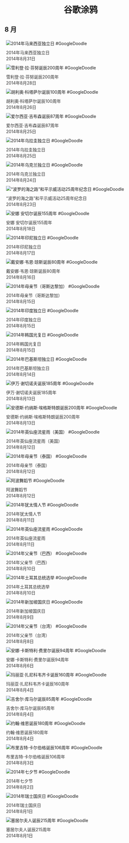 
<h1 align="center"> 谷歌涂鸦 </h1>




## 8 月

<div class="image">


<img src="https://lh3.googleusercontent.com/Pdpmg3aw58_Q8hBz92RU0axMTi8bGyX7XxZwzGLxku0bJ2Ql_GycWLEhl674V4EryM85H5zZkDWGmkZ8r3LQUs1O9RyOo-dMNnElHbYX" alt="2014年马来西亚独立日 #GoogleDoodle" style="margin: 5px"/>
<div class="info" style="font-size: 14px; color:#333333; margin:5px"><div class="title">2014年马来西亚独立日</div><div class="date">2014年8月31日</div></div>

<img src="https://lh3.googleusercontent.com/6n8WCupYH5hzk-fUsYZjVqfCVwEoX1nFuJALc-7g4DHbhEo2BfNq0eTRFr8xbHwjigxUb9HyvKns1iOBKjdSZRBzcV4ET-yYIwZwAfQk" alt="雪利登·拉·芬努诞辰200周年 #GoogleDoodle" style="margin: 5px"/>
<div class="info" style="font-size: 14px; color:#333333; margin:5px"><div class="title">雪利登·拉·芬努诞辰200周年</div><div class="date">2014年8月28日</div></div>

<img src="https://lh3.googleusercontent.com/fWqwpefw4zGfF46VXT2WxGLqRnCOMhWVns6baIncWv4qOKGJjiLDRC-iV977i_vDiaam7VPXh2HOuVfpqpoZa9kiSdpOuMO5GmBfKitr" alt="胡利奥·科塔萨尔诞辰100周年 #GoogleDoodle" style="margin: 5px"/>
<div class="info" style="font-size: 14px; color:#333333; margin:5px"><div class="title">胡利奥·科塔萨尔诞辰100周年</div><div class="date">2014年8月26日</div></div>

<img src="https://lh3.googleusercontent.com/6-vF3241Th-kipgaO0Gl7tPSVmkkft8OHY6iMP3AktbqcnPzRjUaHBhiL9FNEmBfSyGBQ2vWl8KtPjV6jdHe7rEMzB9NTYYjTGUhnWJbkw" alt="爱尔西亚·吉布森诞辰87周年 #GoogleDoodle" style="margin: 5px"/>
<div class="info" style="font-size: 14px; color:#333333; margin:5px"><div class="title">爱尔西亚·吉布森诞辰87周年</div><div class="date">2014年8月25日</div></div>

<img src="https://lh3.googleusercontent.com/c0HhOBg7z-gDGBMPoTMUoz2V3blewVrkAHgtKJu6NPa1JwZM5lm75Usx8DWdT7Z3Tmcw8XHI8XigA8GQ8eKU9cgGZ2lJabBaxfW5gmSg" alt="2014年乌拉圭独立日 #GoogleDoodle" style="margin: 5px"/>
<div class="info" style="font-size: 14px; color:#333333; margin:5px"><div class="title">2014年乌拉圭独立日</div><div class="date">2014年8月25日</div></div>

<img src="https://lh3.googleusercontent.com/VHc2Y-SPMstow-hTQAv9C9BPBZHsL8CXlrvUZEzptiYQIWX8ApJ-O8CuyNw8OROqvMKKcoXbONYE1sBRIbCkTMxVRvMGgUXIwW-IbAnS" alt="2014年乌克兰独立日 #GoogleDoodle" style="margin: 5px"/>
<div class="info" style="font-size: 14px; color:#333333; margin:5px"><div class="title">2014年乌克兰独立日</div><div class="date">2014年8月24日</div></div>

<img src="https://lh3.googleusercontent.com/X26s-tK17tgUP_ZGACbw8C9myKa_OtZKpyWVMaBy3v0KZ4iJF8o3vFZeJtN5fElUJya-OpFzI-ycZchd5Kd0TP2AgTqHEHjDCxbgHqou" alt="“波罗的海之路”和平示威活动25周年纪念日 #GoogleDoodle" style="margin: 5px"/>
<div class="info" style="font-size: 14px; color:#333333; margin:5px"><div class="title">“波罗的海之路”和平示威活动25周年纪念日</div><div class="date">2014年8月23日</div></div>

<img src="https://lh3.googleusercontent.com/2wGI8BKxZuc0tSg6GSyxGBzhltOfpsGBHzdZ7zwQpK_1_4oOjvQSiR6rPXrmZSKl6jr-R9JlPCiJDxObp1LH3KfhVODIDABZfk5rqXI" alt="安娜 安切尔诞辰155周年 #GoogleDoodle" style="margin: 5px"/>
<div class="info" style="font-size: 14px; color:#333333; margin:5px"><div class="title">安娜 安切尔诞辰155周年</div><div class="date">2014年8月18日</div></div>

<img src="https://lh3.googleusercontent.com/IVRjS30nehG4iUaImtFG5pLRvwcjoq2T0ECpqHY2HtLjQkEPvmTcwOzqIAqe1fYD2M_JWJvOalNpNDSub11EZS68kz2KNDpLR8OEhJd5" alt="2014年印尼独立日 #GoogleDoodle" style="margin: 5px"/>
<div class="info" style="font-size: 14px; color:#333333; margin:5px"><div class="title">2014年印尼独立日</div><div class="date">2014年8月17日</div></div>

<img src="https://lh3.googleusercontent.com/LrX_4tUNuwLU5QWD5MT0ZJxaKDbb7JDkTFMIUJUqA-pCkB727Qrj5HngfTw38ynO04DIaEzJbe2OXF07-Hyf2ee9_qouGdbD734mgI1j" alt="戴安娜·韦恩·琼斯诞辰80周年 #GoogleDoodle" style="margin: 5px"/>
<div class="info" style="font-size: 14px; color:#333333; margin:5px"><div class="title">戴安娜·韦恩·琼斯诞辰80周年</div><div class="date">2014年8月16日</div></div>

<img src="https://lh3.googleusercontent.com/Ux8EmRgvAgQaecBreIZyyxkXYNN-x_b4q7u3yKEOPwZKhIxGyffdkRv4f19ISMKdVxuP_S3LdaG-6woeHOBb77lBM8V0pa9B25kidWU" alt="2014年母亲节（哥斯达黎加） #GoogleDoodle" style="margin: 5px"/>
<div class="info" style="font-size: 14px; color:#333333; margin:5px"><div class="title">2014年母亲节（哥斯达黎加）</div><div class="date">2014年8月15日</div></div>

<img src="https://lh3.googleusercontent.com/89uEUGucoeEMKx133q_h8pWSMS3SFnTR0vlLdXcFQcBxuDjl3XUGl6RZrH_27RkI5DY3NTGdkWtm9PFzXIHJCYtggEh_ipJPmNbE63qYhg" alt="2014年印度独立日 #GoogleDoodle" style="margin: 5px"/>
<div class="info" style="font-size: 14px; color:#333333; margin:5px"><div class="title">2014年印度独立日</div><div class="date">2014年8月15日</div></div>

<img src="https://lh3.googleusercontent.com/4U_sMMmUM-aifs_d6BJY8itUCth9MUbqJ4i5iJyry4l40sUTxgAI2CETG6_ruD9eEtE17c1Gw3tql-VXYMPClDFPCzMPTFZTi6dNGi07MQ" alt="2014年韩国光复日 #GoogleDoodle" style="margin: 5px"/>
<div class="info" style="font-size: 14px; color:#333333; margin:5px"><div class="title">2014年韩国光复日</div><div class="date">2014年8月15日</div></div>

<img src="https://lh3.googleusercontent.com/y-0L2mwB9XkfwnF1MgXKkiw3W1GoezWMzGuqo1JLhd1Lj2rhaVH-f6a4k3bM7q4p-DwGB5plepghFt4lSmXA-8jh_vYAKorqLLYmvRCxzA" alt="2014年巴基斯坦独立日 #GoogleDoodle" style="margin: 5px"/>
<div class="info" style="font-size: 14px; color:#333333; margin:5px"><div class="title">2014年巴基斯坦独立日</div><div class="date">2014年8月14日</div></div>

<img src="https://lh3.googleusercontent.com/cuBmO1B38CuAzK685b3G6n5aCSHDnFaFLIfNuJrL9WBd0r4gb7h6mXE8T_haOdywXy1aC1xNi-ILVrgPsKfQUryEhzVssDyjUdJbjoJi" alt="伊万·谢切诺夫诞辰185周年 #GoogleDoodle" style="margin: 5px"/>
<div class="info" style="font-size: 14px; color:#333333; margin:5px"><div class="title">伊万·谢切诺夫诞辰185周年</div><div class="date">2014年8月13日</div></div>

<img src="https://lh3.googleusercontent.com/ZqQSsnYVm2hAcVAHX8wffvPXFZ36XPXChkS1TfDeNW-VG4k9WjiEyzkvyyH3sgBnVGwW1zMy5X6YezxCAcLoftw7wQ8XGzTRvcinNeQ" alt="安德斯·约纳斯·埃格斯特朗诞辰200周年 #GoogleDoodle" style="margin: 5px"/>
<div class="info" style="font-size: 14px; color:#333333; margin:5px"><div class="title">安德斯·约纳斯·埃格斯特朗诞辰200周年</div><div class="date">2014年8月13日</div></div>

<img src="https://lh3.googleusercontent.com/jeMAdKHTkOFqBhfwKwjNXW9-5tBkfcZ3gcHgE4af37of3jOBUOlCldsSsPwMEjuwQZG07ljMEINAEr-07jvfbwP9gzbnTCIumTMvaWzB" alt="2014年英仙座流星雨（美国） #GoogleDoodle" style="margin: 5px"/>
<div class="info" style="font-size: 14px; color:#333333; margin:5px"><div class="title">2014年英仙座流星雨（美国）</div><div class="date">2014年8月12日</div></div>

<img src="https://lh3.googleusercontent.com/ZfKMVftFIoMrcgOy6_mYB18ocA657KYUwMqS6UJY-nPFa13CobXW47eplS07c7QYcioTnQYmBoyEXUGxtnbtwl-P17ojlWDwG4g40pc" alt="2014年母亲节（泰国） #GoogleDoodle" style="margin: 5px"/>
<div class="info" style="font-size: 14px; color:#333333; margin:5px"><div class="title">2014年母亲节（泰国）</div><div class="date">2014年8月12日</div></div>

<img src="https://lh3.googleusercontent.com/w2GNCWad0V1tsnyKL4qmuCDXogNgjIptioAB7Z11_4aFxZdsuKjSSAgowZIEmOj_f5aTta_OmtUvqx-82oqofek_8vptrSKwdSCWIRw" alt="阿波舞蹈节 #GoogleDoodle" style="margin: 5px"/>
<div class="info" style="font-size: 14px; color:#333333; margin:5px"><div class="title">阿波舞蹈节</div><div class="date">2014年8月12日</div></div>

<img src="https://lh3.googleusercontent.com/CiFesAs3IqZGoqBZoqZWdKpgdWzT5-nOM_dw6cVPo38HCXCLcqjj80onk-I0FrgfumFJZx_U2Qc5QSs5EvVkx9ClfcPuoVg7CcD2Yco" alt="2014年犹太情人节 #GoogleDoodle" style="margin: 5px"/>
<div class="info" style="font-size: 14px; color:#333333; margin:5px"><div class="title">2014年犹太情人节</div><div class="date">2014年8月11日</div></div>

<img src="https://lh3.googleusercontent.com/Zq43L7fttHbIQoJJAKwBDGKOaFq2_XuA2_UmhERpSxBLfhadJWDTbwr9n2WO3U1XVy_sCmuN9uRYi9hH_q4AOxXpf2720rCJ3Jr4giDzAQ" alt="2014年英仙座流星雨 #GoogleDoodle" style="margin: 5px"/>
<div class="info" style="font-size: 14px; color:#333333; margin:5px"><div class="title">2014年英仙座流星雨</div><div class="date">2014年8月11日</div></div>

<img src="https://lh3.googleusercontent.com/psJrZ3P6IZTIYVfarVlSWTJTuClTEOMrMKqLfSdts5AS8pxgVWBX7RdROP9BYmYDlWvfrvB3CptCqBWBQhoRXTH-3MgMHiaifwGnD7eJuQ" alt="2014年父亲节（巴西） #GoogleDoodle" style="margin: 5px"/>
<div class="info" style="font-size: 14px; color:#333333; margin:5px"><div class="title">2014年父亲节（巴西）</div><div class="date">2014年8月10日</div></div>

<img src="https://lh3.googleusercontent.com/miLgXY1wLZ1yYM3IMJNgDZuUvZleaaDpxUZWghSn9WlFS7IIUq6U6iaWajQMZKGL63KooUvvURRBKwMSCH0PVjhpc1ABKVZWk_ROu5c" alt="2014年土耳其总统选举 #GoogleDoodle" style="margin: 5px"/>
<div class="info" style="font-size: 14px; color:#333333; margin:5px"><div class="title">2014年土耳其总统选举</div><div class="date">2014年8月10日</div></div>

<img src="https://lh3.googleusercontent.com/_7SRaGBr2zgoX_zWGrtQEiD6gEZcw5tnDnsTYXy-aT_J6vlFMKHJQUUUh3pZo62Hu1IYDRlWSBw_2ed7aP0w-Ynn52jpnxbgrJkfh5U" alt="2014年新加坡国庆日 #GoogleDoodle" style="margin: 5px"/>
<div class="info" style="font-size: 14px; color:#333333; margin:5px"><div class="title">2014年新加坡国庆日</div><div class="date">2014年8月9日</div></div>

<img src="https://lh3.googleusercontent.com/UYQKcgyu9V4k0hlWbdyXP6hWh2ZX_Xbj2YDGmROxYswa1DC1hrLU91HpghJhWv1BlbpTv1EgGuKncaDe6P93zNxo91Z3Cb-WPOkgnA" alt="2014年父亲节（台湾） #GoogleDoodle" style="margin: 5px"/>
<div class="info" style="font-size: 14px; color:#333333; margin:5px"><div class="title">2014年父亲节（台湾）</div><div class="date">2014年8月8日</div></div>

<img src="https://lh3.googleusercontent.com/EJMcVf97SSe9yWHC4kGu-ADOEhSudIRUYPOAT-0KKhKseuK3qVXK1riZcLLZBJP3icocMsL-vXONyjJBuTEqtL_NbC5YsYsO4q8rdux2" alt="安娜·卡斯特利·费里尔诞辰94周年 #GoogleDoodle" style="margin: 5px"/>
<div class="info" style="font-size: 14px; color:#333333; margin:5px"><div class="title">安娜·卡斯特利·费里尔诞辰94周年</div><div class="date">2014年8月6日</div></div>

<img src="https://lh3.googleusercontent.com/7xFqLRXMXhCfnUXEQfU5lEmIrciERYrYOazmEni9zJcIx6hAFvVbBlT1TJ0kFE2mVK38lNmcEL0KEpcyXGX-s8x8tjN2h7ZMUxhj4YQ" alt="玛丽亚·扎尼科韦齐卡诞辰160周年 #GoogleDoodle" style="margin: 5px"/>
<div class="info" style="font-size: 14px; color:#333333; margin:5px"><div class="title">玛丽亚·扎尼科韦齐卡诞辰160周年</div><div class="date">2014年8月4日</div></div>

<img src="https://lh3.googleusercontent.com/f3FVX7jhfX6BJJwb31xN8eJonIAmE_d4qubxLOMP1HqUJwxmM0XPrXBmOE1_UWJnOgbdP-TuvM2n6_wCJXUQ9tfMY0F54jRSTfOwjlIy" alt="吉舍尔·库马尔诞辰85周年 #GoogleDoodle" style="margin: 5px"/>
<div class="info" style="font-size: 14px; color:#333333; margin:5px"><div class="title">吉舍尔·库马尔诞辰85周年</div><div class="date">2014年8月4日</div></div>

<img src="https://lh3.googleusercontent.com/lnUnz-aMkK4u9ps5sWY0lFJY9PasbxbmsNqLbeOxZ5fsma1oLABEBOcuztcGl0IxmZmiPs_YObW1YN5DAPvQiV7DQhqnkTp-EK6_NWKZtQ" alt="约翰·维恩诞辰180周年 #GoogleDoodle" style="margin: 5px"/>
<div class="info" style="font-size: 14px; color:#333333; margin:5px"><div class="title">约翰·维恩诞辰180周年</div><div class="date">2014年8月4日</div></div>

<img src="https://lh3.googleusercontent.com/YeyX3bBVmd2Ww2szp0344t-Z8TFpsjqS87vG8-fFqRWq3a2oiFGE44S_uVGQiMEd13uQ5cylioIVoWKVPo-7zBWCIlNF9RaVv8wAFSs" alt="布里吉特·卡尔伯格诞辰106周年 #GoogleDoodle" style="margin: 5px"/>
<div class="info" style="font-size: 14px; color:#333333; margin:5px"><div class="title">布里吉特·卡尔伯格诞辰106周年</div><div class="date">2014年8月3日</div></div>

<img src="https://lh3.googleusercontent.com/P39o_Vz3t3zG1El4fDxoVCzlWF_94WIb7Wwjukse2QZuQbpKlo5Whk2YNhP3SaELV2O83aHqFM7IWu0KQ_mL1h0IyrQ977LVwVQUAK-pvQ" alt="2014年七夕节 #GoogleDoodle" style="margin: 5px"/>
<div class="info" style="font-size: 14px; color:#333333; margin:5px"><div class="title">2014年七夕节</div><div class="date">2014年8月2日</div></div>

<img src="https://lh3.googleusercontent.com/mqZDbFKGOiAuCDp_hybeN4FOStaQzwDG3IQyNJf-3cd4WgZzHYRtm-XUTCBPrRO3wfaKyMkN6b14xir7TL9YHA6-4HANCnd_y3ez1Vxh" alt="2014年瑞士国庆日 #GoogleDoodle" style="margin: 5px"/>
<div class="info" style="font-size: 14px; color:#333333; margin:5px"><div class="title">2014年瑞士国庆日</div><div class="date">2014年8月1日</div></div>

<img src="https://lh3.googleusercontent.com/nmFGUffKviv7FU7f6kOJRUvUM5_IKlxn-jCKiCP4irVLMu3S1o76zCo9ksEizKL3u3i0KYwFyPnoEmjnunTn4teO1MC9qxDUcRFy8YM" alt="塞居尔夫人诞辰215周年 #GoogleDoodle" style="margin: 5px"/>
<div class="info" style="font-size: 14px; color:#333333; margin:5px"><div class="title">塞居尔夫人诞辰215周年</div><div class="date">2014年8月1日</div></div>

</div>








